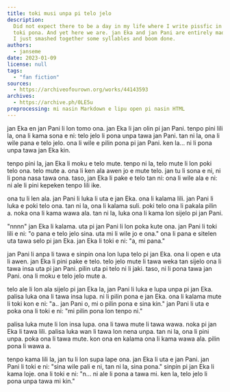 ```yaml
---
title: toki musi unpa pi telo jelo
description:
  Did not expect there to be a day in my life where I write pissfic in
  toki pona. And yet here we are. jan Eka and jan Pani are entirely made up names
  I just smashed together some syllables and boom done.
authors:
  - janseme
date: 2023-01-09
license: null
tags:
  - "fan fiction"
sources:
  - https://archiveofourown.org/works/44143593
archives:
  - https://archive.ph/0LE5u
preprocessing: mi nasin Markdown e lipu open pi nasin HTML
---
```


jan Eka en jan Pani li lon tomo ona. jan Eka li jan olin pi jan Pani. tenpo pini lili la, ona li kama sona e ni: telo jelo li pona unpa tawa jan Pani. tan ni la, ona li wile pana e telo jelo. ona li wile e pilin pona pi jan Pani. ken la... ni li pona unpa tawa jan Eka kin.

tenpo pini la, jan Eka li moku e telo mute. tenpo ni la, telo mute li lon poki telo ona. telo mute a. ona li ken ala awen jo e mute telo. jan tu li sona e ni, ni li pona nasa tawa ona. taso, jan Eka li pake e telo tan ni: ona li wile ala e ni: ni ale li pini kepeken tenpo lili ike.

ona tu li len ala. jan Pani li luka li uta e jan Eka. ona li kalama lili. jan Pani li luka e poki telo ona. tan ni la, ona li kalama suli. poki telo ona li pakala pilin a. noka ona li kama wawa ala. tan ni la, luka ona li kama lon sijelo pi jan Pani.

"nnnn" jan Eka li kalama. uta pi jan Pani li lon poka kute ona. jan Pani li toki lili e ni: "o pana e telo jelo sina. uta mi li wile jo e ona." ona li pana e sitelen uta tawa selo pi jan Eka. jan Eka li toki e ni: "a, mi pana."

jan Pani li anpa li tawa e sinpin ona lon lupa telo pi jan Eka. ona li open e uta li awen. jan Eka li pini pake e telo. telo jelo mute li tawa weka tan sijelo ona li tawa insa uta pi jan Pani. pilin uta pi telo ni li jaki. taso, ni li pona tawa jan Pani. ona li moku e telo jelo mute a.

telo ale li lon ala sijelo pi jan Eka la, jan Pani li luka e lupa unpa pi jan Eka. palisa luka ona li tawa insa lupa. ni li pilin pona e jan Eka. ona li kalama mute li toki kon e ni: "a.. jan Pani o, mi o pilin pona e sina kin." jan Pani li uta e poka ona li toki e ni: "mi pilin pona lon tenpo ni."

palisa luka mute li lon insa lupa. ona li tawa mute li tawa wawa. noka pi jan Eka li tawa lili. palisa luka wan li tawa lon nena unpa. tan ni la, ona li pini unpa. poka ona li tawa mute. kon ona en kalama ona li kama wawa ala. pilin pona li wawa a.

tenpo kama lili la, jan tu li lon supa lape ona. jan Eka li uta e jan Pani. jan Pani li toki e ni: "sina wile pali e ni, tan ni la, sina pona." sinpin pi jan Eka li kama loje. ona li toki e ni: "n... ni ale li pona a tawa mi. ken la, telo jelo li pona unpa tawa mi kin."
